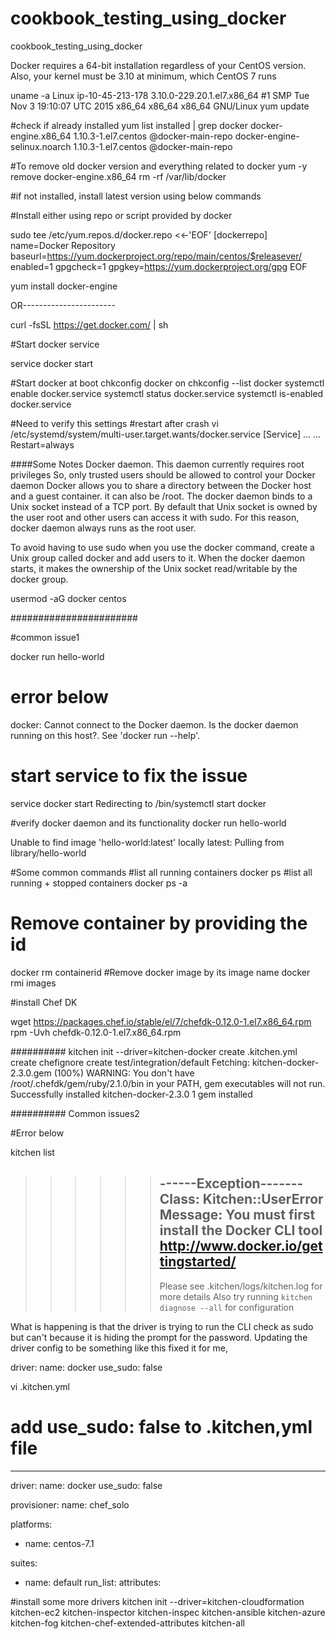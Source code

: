 # cookbook_testing_using_docker
cookbook_testing_using_docker




Docker requires a 64-bit installation regardless of your CentOS version.
Also, your kernel must be 3.10 at minimum, which CentOS 7 runs

uname -a
Linux ip-10-45-213-178 3.10.0-229.20.1.el7.x86_64 #1 SMP Tue Nov 3 19:10:07 UTC 2015 x86_64 x86_64 x86_64 GNU/Linux
yum update

#check if already installed
yum list installed | grep docker
docker-engine.x86_64                1.10.3-1.el7.centos        @docker-main-repo
docker-engine-selinux.noarch        1.10.3-1.el7.centos        @docker-main-repo


#To remove old docker version and everything related to docker
yum -y remove docker-engine.x86_64
rm -rf /var/lib/docker

#if not installed, install latest version using below commands

#Install either using repo or script provided by docker

sudo tee /etc/yum.repos.d/docker.repo <<-'EOF'
[dockerrepo]
name=Docker Repository
baseurl=https://yum.dockerproject.org/repo/main/centos/$releasever/
enabled=1
gpgcheck=1
gpgkey=https://yum.dockerproject.org/gpg
EOF

yum install docker-engine


OR-----------------------

curl -fsSL https://get.docker.com/ | sh




#Start docker service

service docker start

#Start docker at boot
chkconfig docker on
chkconfig --list docker
systemctl enable docker.service
systemctl status docker.service
systemctl is-enabled docker.service

#Need to verify this settings
#restart after crash
 vi /etc/systemd/system/multi-user.target.wants/docker.service
[Service]
...
...
Restart=always

####Some Notes
Docker daemon. This daemon currently requires root privileges
So, only trusted users should be allowed to control your Docker daemon
Docker allows you to share a directory between the Docker host and a guest container. it can also be /root.
The docker daemon binds to a Unix socket instead of a TCP port. By default that Unix socket is owned by the user root and other users can access it with sudo. For this reason, docker daemon always runs as the root user.

To avoid having to use sudo when you use the docker command, create a Unix group called docker and add users to it. When the docker daemon starts, it makes the ownership of the Unix socket read/writable by the docker group.

usermod -aG docker centos

#######################



#common issue1  




docker run hello-world

# error below
docker: Cannot connect to the Docker daemon. Is the docker daemon running on this host?.
See 'docker run --help'.

# start service to fix the issue
service docker start
Redirecting to /bin/systemctl start  docker


#verify docker daemon and its functionality
docker run hello-world

Unable to find image 'hello-world:latest' locally
latest: Pulling from library/hello-world



#Some common commands
#list all running containers
docker ps
#list all running + stopped containers
docker ps -a
# Remove container by providing the id
docker rm containerid
#Remove docker image by its image name
docker rmi images




#install Chef DK

wget https://packages.chef.io/stable/el/7/chefdk-0.12.0-1.el7.x86_64.rpm
rpm -Uvh chefdk-0.12.0-1.el7.x86_64.rpm 





##########
kitchen init --driver=kitchen-docker
      create  .kitchen.yml
      create  chefignore
      create  test/integration/default
Fetching: kitchen-docker-2.3.0.gem (100%)
WARNING:  You don't have /root/.chefdk/gem/ruby/2.1.0/bin in your PATH,
          gem executables will not run.
Successfully installed kitchen-docker-2.3.0
1 gem installed


##########
Common issues2

#Error below

kitchen list
>>>>>> ------Exception-------
>>>>>> Class: Kitchen::UserError
>>>>>> Message: You must first install the Docker CLI tool http://www.docker.io/gettingstarted/
>>>>>> ----------------------
>>>>>> Please see .kitchen/logs/kitchen.log for more details
>>>>>> Also try running `kitchen diagnose --all` for configuration

What is happening is that the driver is trying to run the CLI check as sudo but can't because it is hiding the prompt for the password.
Updating the driver config to be something like this fixed it for me,

driver:
name: docker
use_sudo: false


vi .kitchen.yml
# add use_sudo: false to .kitchen,yml file  




---
driver:
  name: docker
  use_sudo: false

provisioner:
  name: chef_solo

platforms:
  - name: centos-7.1

suites:
  - name: default
    run_list:
    attributes:


#install some more drivers
kitchen init --driver=kitchen-cloudformation  kitchen-ec2 kitchen-inspector kitchen-inspec kitchen-ansible kitchen-azure kitchen-fog kitchen-chef-extended-attributes kitchen-all

